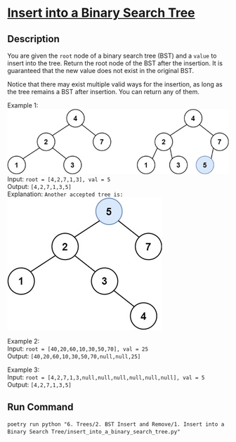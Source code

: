 # [Insert into a Binary Search Tree](https://leetcode.com/problems/insert-into-a-binary-search-tree/)

## Description
You are given the `root` node of a binary search tree (BST) and a `value` to insert into the tree. Return the root node of the BST after the insertion. It is guaranteed that the new value does not exist in the original BST.

Notice that there may exist multiple valid ways for the insertion, as long as the tree remains a BST after insertion. You can return any of them.

Example 1:\
![Example 1A](example_1a.jpeg)\
Input: `root = [4,2,7,1,3], val = 5`\
Output: `[4,2,7,1,3,5]`\
Explanation: `Another accepted tree is:`\
![Example 1B](example_1b.jpeg)

Example 2:\
Input: `root = [40,20,60,10,30,50,70], val = 25`\
Output: `[40,20,60,10,30,50,70,null,null,25]`

Example 3:\
Input: `root = [4,2,7,1,3,null,null,null,null,null,null], val = 5`\
Output: `[4,2,7,1,3,5]`

## Run Command
`poetry run python "6. Trees/2. BST Insert and Remove/1. Insert into a Binary Search Tree/insert_into_a_binary_search_tree.py"`
